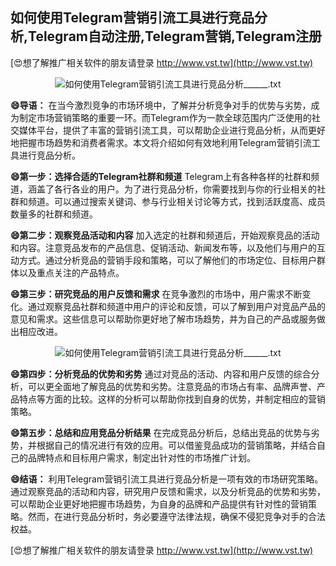 ## **如何使用Telegram营销引流工具进行竞品分析,Telegram自动注册,Telegram营销,Telegram注册**

[😍想了解推广相关软件的朋友请登录 http://www.vst.tw](http://www.vst.tw)

 <center><img src="https://vst.tw/MP4/tuiguang/png/3.png" alt="如何使用Telegram营销引流工具进行竞品分析______.txt"></center>

**😄导语：**
在当今激烈竞争的市场环境中，了解并分析竞争对手的优势与劣势，成为制定市场营销策略的重要一环。而Telegram作为一款全球范围内广泛使用的社交媒体平台，提供了丰富的营销引流工具，可以帮助企业进行竞品分析，从而更好地把握市场趋势和消费者需求。本文将介绍如何有效地利用Telegram营销引流工具进行竞品分析。

**😄第一步：选择合适的Telegram社群和频道**
Telegram上有各种各样的社群和频道，涵盖了各行各业的用户。为了进行竞品分析，你需要找到与你的行业相关的社群和频道。可以通过搜索关键词、参与行业相关讨论等方式，找到活跃度高、成员数量多的社群和频道。

**😄第二步：观察竞品活动和内容**
加入选定的社群和频道后，开始观察竞品的活动和内容。注意竞品发布的产品信息、促销活动、新闻发布等，以及他们与用户的互动方式。通过分析竞品的营销手段和策略，可以了解他们的市场定位、目标用户群体以及重点关注的产品特点。

**😄第三步：研究竞品的用户反馈和需求**
在竞争激烈的市场中，用户需求不断变化。通过观察竞品社群和频道中用户的评论和反馈，可以了解到用户对竞品产品的意见和需求。这些信息可以帮助你更好地了解市场趋势，并为自己的产品或服务做出相应改进。

 <center><img src="https://vst.tw/MP4/tuiguang/png/7.png" alt="如何使用Telegram营销引流工具进行竞品分析______.txt"></center>

**😄第四步：分析竞品的优势和劣势**
通过对竞品的活动、内容和用户反馈的综合分析，可以更全面地了解竞品的优势和劣势。注意竞品的市场占有率、品牌声誉、产品特点等方面的比较。这样的分析可以帮助你找到自身的优势，并制定相应的营销策略。

**😄第五步：总结和应用竞品分析结果**
在完成竞品分析后，总结出竞品的优势与劣势，并根据自己的情况进行有效的应用。可以借鉴竞品成功的营销策略，并结合自己的品牌特点和目标用户需求，制定出针对性的市场推广计划。

**😄结语：**
利用Telegram营销引流工具进行竞品分析是一项有效的市场研究策略。通过观察竞品的活动和内容，研究用户反馈和需求，以及分析竞品的优势和劣势，可以帮助企业更好地把握市场趋势，为自身的品牌和产品提供有针对性的营销策略。然而，在进行竞品分析时，务必要遵守法律法规，确保不侵犯竞争对手的合法权益。

[😍想了解推广相关软件的朋友请登录 http://www.vst.tw](http://www.vst.tw)



